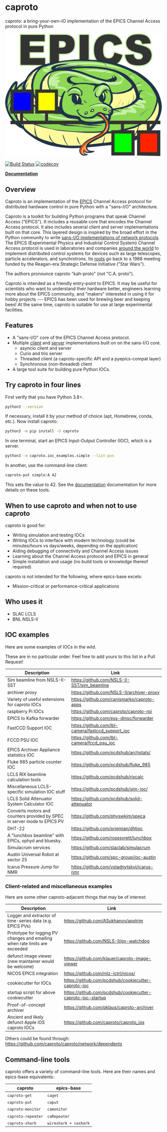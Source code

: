 # caproto

caproto: a bring-your-own-IO implementation of the EPICS Channel Access
protocol in pure Python

![logo](https://raw.githubusercontent.com/caproto/caproto/assets/caproto.svg)

[![Build Status](https://github.com/caproto/caproto/actions/workflows/testing.yml/badge.svg)](https://github.com/caproto/caproto/actions/workflows/testing.yml)
[![codecov](https://codecov.io/gh/caproto/caproto/branch/master/graph/badge.svg)](https://codecov.io/gh/caproto/caproto)

[**Documentation**](https://caproto.github.io/caproto/)

## Overview

Caproto is an implementation of the
[EPICS](http://www.aps.anl.gov/epics/) Channel Access protocol for
distributed hardware control in pure Python with a "sans-I/O"
architecture.

Caproto is a toolkit for building Python programs that speak Channel
Access ("EPICS"). It includes a reusable core that encodes the Channel
Access protocol. It also includes several client and server
implementations built on that core. This layered design is inspired by
the broad effort in the Python community to write [sans-I/O
implementations of network protocols](http://sans-io.readthedocs.io/).
The EPICS (Experimental Physics and Industrial Control System) Channel
Access protocol is used in laboratories and companies [around the
world](https://en.wikipedia.org/wiki/EPICS#Facilities_using_EPICS) to
implement distributed control systems for devices such as large
telescopes, particle accelerators, and synchrotrons. Its
[roots](http://www.aps.anl.gov/epics/docs/APS2014/01-Introduction-to-EPICS.pdf)
go back to a 1988 meeting funded by the Reagan-era Strategic Defense
Initiative ("Star Wars").

The authors pronounce caproto "kah-proto" (not "C.A. proto").

Caproto is intended as a friendly entry-point to EPICS. It may be useful
for scientists who want to understand their hardware better, engineers
learning more about the EPICS community, and "makers" interested in
using it for hobby projects --- EPICS has been used for brewing beer and
keeping bees! At the same time, caproto is suitable for use at large
experimental facilities.

## Features

* A "sans-I/O" core of the EPICS Channel Access protocol.
* Multiple [client](https://caproto.github.io/caproto/v1.1.0/clients.html) and
  [server](https://caproto.github.io/caproto/v1.1.0/servers.html)
  implementations built on on the sans-I/O core.
    * asyncio client and server
    * Curio and trio server
    * Threaded client (a caproto-specific API and a pyepics-compat layer)
    * Synchronous (non-threaded) client
* A large tool suite for building pure Python IOCs.

## Try caproto in four lines

First verify that you have Python 3.8+.

``` bash
python3 --version
```

If necessary, install it by your method of choice (apt, Homebrew, conda,
etc.). Now install caproto:

``` bash
python3 -m pip install -U caproto
```

In one terminal, start an EPICS Input-Output Controller (IOC), which is
a server.

``` bash
python3 -m caproto.ioc_examples.simple --list-pvs
```

In another, use the command-line client:

``` bash
caproto-put simple:A 42
```

This sets the value to 42. See the
[documentation](https://caproto.github.io/caproto/) documentation for more
details on these tools.

## When to use caproto and when not to use caproto

caproto is good for:

* Writing simulation and testing IOCs
* Writing IOCs to interface with modern technology (could be minutes/hours vs
  days/weeks, depending on the application)
* Aiding debugging of connectivity and Channel Access issues
* Learning about the Channel Access protocol and EPICS in general
* Simple installation and usage (no build tools or knowledge thereof required)

caproto is not intended for the following, where epics-base excels:

* Mission-critical or performance-critical applications

## Who uses it

* SLAC LCLS
* BNL NSLS-II

## IOC examples

Here are some examples of IOCs in the wild.

These are in no particular order. Feel free to add yours to this list in a Pull Request!

| Description                                                                | Link                                              |
|----------------------------------------------------------------------------|---------------------------------------------------|
| Sim beamline from NSLS-II-SST                                              | https://github.com/NSLS-II-SST/sim_beamline       |
| archiver proxy                                                             | https://github.com/NSLS-II/archiver-proxy         |
| Variety of useful extensions for caproto   IOCs                            | https://github.com/canismarko/caproto-apps        |
| raspberry Pi IOCs                                                          | https://github.com/caproto/caproto-rpi            |
| EPICS to Kafka forwarder                                                   | https://github.com/ess-dmsc/forwarder             |
| FastCCD Support IOC                                                        | https://github.com/lbl-camera/fastccd_support_ioc |
| FCCD PSU IOC                                                               | https://github.com/lbl-camera/fccd_psu_ioc        |
| EPICS Archiver Appliance statistics IOC                                    | https://github.com/pcdshub/archstats/             |
| Fluke 985 particle counter IOC                                             | https://github.com/pcdshub/fluke_985              |
| LCLS RIX beamline calculation tools                                        | https://github.com/pcdshub/rixcalc                |
| Miscellaneous LCLS-specific simulation   IOC stuff                         | https://github.com/pcdshub/sim-ioc/               |
| LCLS Solid Attenuator System Calculator   IOC                              | https://github.com/pcdshub/solid-attenuator       |
| Converts motors and counters provided by   SPEC in server mode to EPICS PV | https://github.com/physwkim/speca                 |
| DHT-22                                                                     | https://github.com/prjemian/dhtioc                |
| A "lunchbox beamline" with   EPICs, ophyd and bluesky.                     | https://github.com/rosesyrett/lunchbox            |
| Simulacrum services                                                        | https://github.com/slaclab/simulacrum             |
| Austin Universal Robot at sector 25                                        | https://github.com/spc-group/ioc-austin           |
| Icarus Pressure Jump for NMR                                               | https://github.com/vstadnytskyi/icarus-nmr        |

### Client-related and miscellaneous examples

Here are some other caproto-adjacent things that may be of interest:

| Description                                                                   | Link                                                        |
|-------------------------------------------------------------------------------|-------------------------------------------------------------|
| Logger and extractor of time-series data   (e.g. EPICS PVs)                   | https://github.com/ASukhanov/apstrim                        |
| Prototype for logging PV changes and   emailing when rate limits are exceeded | https://github.com/NSLS-II/pv-watchdog                      |
| defunct image viewer (new maintainer   would be welcome)                      | https://github.com/klauer/caproto-image-viewer              |
| NICOS EPICS integration                                                       | https://github.com/mlz-ictrl/nicos/                         |
| cookiecutter for IOCs                                                         | https://github.com/pcdshub/cookiecutter-caproto-ioc         |
| startup script for above cookiecutter                                         | https://github.com/pcdshub/cookiecutter-caproto-ioc-startup |
| Proof-of-concept archiver                                                     | https://github.com/pklaus/caproto-archiver                  |
| Ancient and likely defunct Apple iOS   caproto IOCs                           | https://github.com/caproto/caproto_ios                      |


Others could be found through: https://github.com/caproto/caproto/network/dependents

## Command-line tools

caproto offers a variety of command-line tools. Here are their names and
epics-base equivalents:

| caproto              | epics-base              |
|----------------------|-------------------------|
| ``caproto-get``      | ``caget``               |
| ``caproto-put``      | ``caput``               |
| ``caproto-monitor``  | ``camonitor``           |
| ``caproto-repeater`` | ``caRepeater``          |
| ``caproto-shark``    | ``wireshark + cashark`` |
